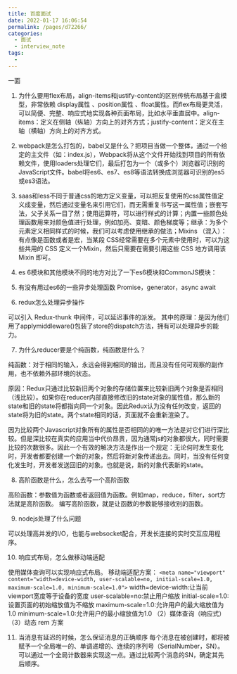 ```yaml
---
title: 百度面试
date: 2022-01-17 16:06:54
permalink: /pages/d72266/
categories:
  - 面试
  - interview_note
tags:
  - 
---
```




一面
1. 为什么要用flex布局，align-items和justify-content的区别传统布局基于盒模型，非常依赖 display属性 、position属性 、float属性。而flex布局更灵活，可以简便、完整、响应式地实现各种页面布局，比如水平垂直居中。align-items：定义在侧轴（纵轴）方向上的对齐方式；justify-content：定义在主轴（横轴）方向上的对齐方式。

2. webpack是怎么打包的，babel又是什么？把项目当做一个整体，通过一个给定的主文件（如：index.js），Webpack将从这个文件开始找到项目的所有依赖文件，使用loaders处理它们，最后打包为一个（或多个）浏览器可识别的JavaScript文件。babel将es6、es7、es8等语法转换成浏览器可识别的es5或es3语法。

3. saas和less不同于普通css的地方定义变量，可以把反复使用的css属性值定义成变量，然后通过变量名来引用它们，而无需重复书写这一属性值；嵌套写法，父子关系一目了然；使用运算符，可以进行样式的计算；内置一些颜色处理函数用来对颜色值进行处理，例如加亮、变暗、颜色梯度等；继承：为多个元素定义相同样式的时候，我们可以考虑使用继承的做法；Mixins （混入）：有点像是函数或者是宏，当某段 CSS经常需要在多个元素中使用时，可以为这些共用的 CSS 定义一个Mixin，然后只需要在需要引用这些 CSS 地方调用该 Mixin 即可。

4. es 6模块和其他模块不同的地方对比了一下es6模块和CommonJS模块：

5. 有没有用过es6的一些异步处理函数
   Promise，generator，async await

6. redux怎么处理异步操作

可以引入 Redux-thunk 中间件，可以延迟事件的派发。
其中的原理：是因为他们用了applymiddleware()包装了store的dispatch方法，拥有可以处理异步的能力。

7. 为什么reducer要是个纯函数，纯函数是什么？

纯函数：对于相同的输入，永远会得到相同的输出，而且没有任何可观察的副作用，也不依赖外部环境的状态。

原因：Redux只通过比较新旧两个对象的存储位置来比较新旧两个对象是否相同（浅比较）。如果你在reducer内部直接修改旧的state对象的属性值，那么新的state和旧的state将都指向同一个对象。因此Redux认为没有任何改变，返回的state将为旧的state。两个state相同的话，页面就不会重新渲染了。

因为比较两个Javascript对象所有的属性是否相同的的唯一方法是对它们进行深比较。但是深比较在真实的应用当中代价昂贵，因为通常js的对象都很大，同时需要比较的次数很多。因此一个有效的解决方法是作出一个规定：无论何时发生变化时，开发者都要创建一个新的对象，然后将新对象传递出去。同时，当没有任何变化发生时，开发者发送回旧的对象。也就是说，新的对象代表新的state。

8. 高阶函数是什么，怎么去写一个高阶函数

高阶函数：参数值为函数或者返回值为函数。例如map，reduce，filter，sort方法就是高阶函数。
编写高阶函数，就是让函数的参数能够接收别的函数。

9. nodejs处理了什么问题

可以处理高并发的I/O，也能与websocket配合，开发长连接的实时交互应用程序。

10. 响应式布局，怎么做移动端适配

使用媒体查询可以实现响应式布局。
移动端适配方案：
`<meta name="viewport" content="width=device-width, user-scalable=no, initial-scale=1.0, maximum-scale=1.0, minimum-scale=1.0">`
width=device-width:让当前viewport宽度等于设备的宽度
user-scalable=no:禁止用户缩放
initial-scale=1.0: 设置页面的初始缩放值为不缩放
maximum-scale=1.0:允许用户的最大缩放值为1.0
minimum-scale=1.0:允许用户的最小缩放值为1.0
（2）媒体查询（响应式）
（3）动态 rem 方案

11. 当消息有延迟的时候，怎么保证消息的正确顺序
每个消息在被创建时，都将被赋予一个全局唯一的、单调递增的、连续的序列号（SerialNumber，SN）。可以通过一个全局计数器来实现这一点。通过比较两个消息的SN，确定其先后顺序。
